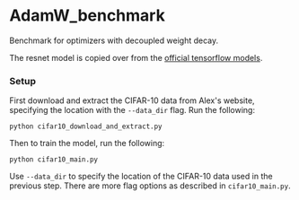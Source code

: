 # AdamW_benchmark
Benchmark for optimizers with decoupled weight decay.

The resnet model is copied over from the
[official tensorflow models](https://github.com/tensorfloAw/models/tree/master/official/resnet).

### Setup

First download and extract the CIFAR-10 data from Alex's website, specifying the location with the `--data_dir` flag. Run the following:

```
python cifar10_download_and_extract.py
```

Then to train the model, run the following:
```
python cifar10_main.py
```
Use `--data_dir` to specify the location of the CIFAR-10 data used in the previous step. There are more flag options as described in `cifar10_main.py`.
